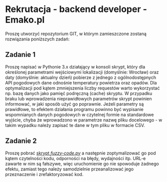 # Rekrutacja - backend developer - Emako.pl
Proszę utworzyć repozytorium GIT, w którym zamieszczone zostaną rozwiązania poniższych zadań:

## Zadanie 1
Proszę napisać w Pythonie 3.x działający w konsoli skrypt, który dla określonej parametrami wejściowymi
lokalizacji (domyślnie: Wrocław) oraz daty (domyślnie: aktualny dzień) pobierze z jednego
z ogólnodostępnych API pogodowych dane odnośnie temperatury powietrza oraz opadów. Dla
optymalizacji pod kątem zmniejszenia liczby requestów warto wykorzystać np. bazę danych jako
pamięć podręczną (cache) skryptu. W przypadku braku lub wprowadzenia nieprawidłowych parametrów
skrypt powinien informować, w jaki sposób użyć go poprawnie. Jeżeli parametry są prawidłowe, to efektem działania
programu powinno być wypisanie wspomnianych danych pogodowych w czytelnej formie na standardowe wyjście, chyba że
wprowadzono w parametrze nazwę pliku docelowego - w takim wypadku należy zapisać te dane w tym pliku w formacie CSV.

## Zadanie 2
Proszę pobrać [skrypt _fuzzy-code.py_](fuzzy-code.py) a następnie zoptymalizować go pod kątem czytelności kodu,
odporności na błędy, wydajności itp. URL-e zawarte w nim są fałszywe, więc uruchomienie go nie spowoduje
żadnego efektu, zamiast tego należy samodzielnie przeanalizować jego przeznaczenie i zrefaktoryzować kod.